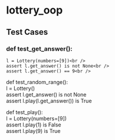 # lottery_oop

## Test Cases
### def test_get_answer():<br />
    l = Lottery(numbers=[9])<br />
    assert l.get_answer() is not None<br />
    assert l.get_answer() == 9<br />
    
def test_random_range():<br />
        l = Lottery()<br />
        assert l.get_answer() is not None<br />
        assert l.play(l.get_answer()) is True<br />
        
def test_play():<br />
    l = Lottery(numbers=[9])<br />
    assert l.play(1) is False<br />
    assert l.play(9) is True<br />
